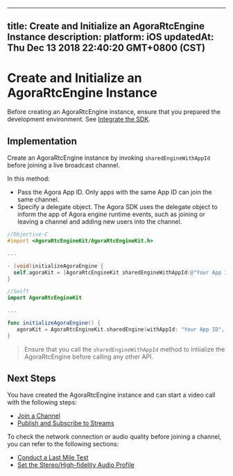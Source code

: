 
---
title: Create and Initialize an AgoraRtcEngine Instance
description: 
platform: iOS
updatedAt: Thu Dec 13 2018 22:40:20 GMT+0800 (CST)
---
# Create and Initialize an AgoraRtcEngine Instance
Before creating an AgoraRtcEngine instance, ensure that you prepared the development environment. See [Integrate the SDK](../../en/Video/ios_video.md).

## Implementation

Create an AgoraRtcEngine instance by invoking `sharedEngineWithAppId` before joining a live broadcast channel.

In this method:

- Pass the Agora App ID. Only apps with the same App ID can join the same channel.
- Specify a delegate object. The Agora SDK uses the delegate object to inform the app of Agora engine runtime events, such as joining or leaving a channel and adding new users into the channel.

```objective-c
//Objective-C
#import <AgoraRtcEngineKit/AgoraRtcEngineKit.h>

...

- (void)initializeAgoraEngine {
  self.agoraKit = [AgoraRtcEngineKit sharedEngineWithAppId:@"Your App ID" delegate:self];
}
```

```swift
//Swift
import AgoraRtcEngineKit

...

func initializeAgoraEngine() {
   agoraKit = AgoraRtcEngineKit.sharedEngine(withAppId: "Your App ID", delegate: self)
}
```

> Ensure that you call the `sharedEngineWithAppId` method to intiialize the AgoraRtcEngine before calling any other API. 

## Next Steps
You have created the AgoraRtcEngine instance and can start a video call with the following steps:
* [Join a Channel](../../cn/Video/join_video_ios.md)
* [Publish and Subscribe to Streams](../../cn/Video/publish_ios.md)

To check the network connection or audio quality before joining a channel, you can refer to the following sections:
* [Conduct a Last Mile Test](../../cn/Video/lastmile_ios.md)
* [Set the Stereo/High-fidelity Audio Profile](../../cn/Video/audio_profile_ios.md)
